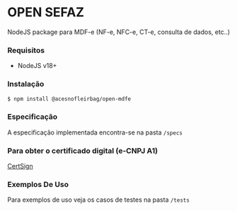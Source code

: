 # OPEN SEFAZ

NodeJS package para MDF-e (NF-e, NFC-e, CT-e, consulta de dados, etc..)

### Requisitos

- NodeJS v18+

### Instalação

```bash
$ npm install @acesnofleirbag/open-mdfe
```

### Especificação

A especificação implementada encontra-se na pasta `/specs`

### Para obter o certificado digital (e-CNPJ A1)

[CertSign](https://www.certisign.com.br/)

### Exemplos De Uso

Para exemplos de uso veja os casos de testes na pasta `/tests`
